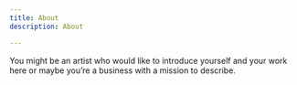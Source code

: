```yaml
---
title: About
description: About

---
```

You might be an artist who would like to introduce yourself and your work here or maybe you&rsquo;re a business with a mission to describe.